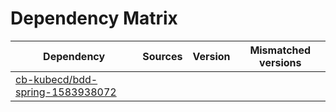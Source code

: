 # Dependency Matrix

Dependency | Sources | Version | Mismatched versions
---------- | ------- | ------- | -------------------
[cb-kubecd/bdd-spring-1583938072](https://github.com/cb-kubecd/bdd-spring-1583938072.git) |  | []() | 
